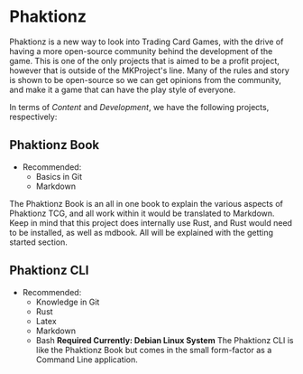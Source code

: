 # Phaktionz

Phaktionz is a new way to look into Trading Card Games, with the drive of having a more open-source community behind the development of the game. 
This is one of the only projects that is aimed to be a profit project, however that is outside of the MKProject's line. Many of the rules and
story is shown to be open-source so we can get opinions from the community, and make it a game that can have the play style of everyone. 

In terms of _Content_ and _Development_, we have the following projects, respectively: 

## Phaktionz Book
  - Recommended: 
    - Basics in Git
    -  Markdown

The Phaktionz Book is an all in one book to explain the various aspects of Phaktionz TCG, and all work within 
it would be translated to Markdown. Keep in mind that this project does internally use Rust, and Rust would need to 
be installed, as well as mdbook. All will be explained with the getting started section.

## Phaktionz CLI 
- Recommended: 
  - Knowledge in Git
  - Rust
  - Latex
  - Markdown
  - Bash
**Required Currently: Debian Linux System**
The Phaktionz CLI is like the Phaktionz Book but comes in the small form-factor as a Command Line application. 

